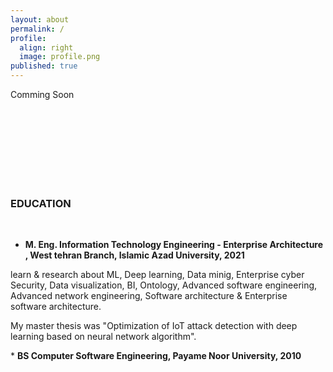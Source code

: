 ```yaml
---
layout: about
permalink: /
profile:
  align: right
  image: profile.png
published: true
---
```


Comming Soon


<!--
[Gradfolio](https://github.com/jitinnair1/gradfolio){:target="_blank"} is a responsive, dark-mode ready Jekyll theme designed keeping academia in mind. The easiest way to install the theme is to fork it using GitHub. Check the README file for [instructions](https://github.com/jitinnair1/gradfolio#installation){:target="_blank"}.
<!--
If you want to use this space to write your biography here, edit the `index.md` file. You can put a picture in, too. Rename your picture to `profile.png` and put it in the `assets/images/` folder.
<!--
The social-icons footer can be used to link profiles from GitHub, OrcID and ReasearchGate aprart form the usual Twitter, LinkedIn and Facebook. You can add your user ID in the `_config.yml` file to link your accounts.
-->


<br><br><br><br><br><br><br>

### EDUCATION
​
* <strong> M. Eng. Information Technology Engineering - Enterprise Architecture ,  West tehran Branch, Islamic Azad University, 2021 </strong>

<p>learn & research about ML, Deep learning, Data minig, Enterprise cyber Security, Data visualization, BI, Ontology, Advanced software engineering, Advanced network engineering, Software architecture & Enterprise software architecture.</p>
<p>My  master thesis was "Optimization of IoT attack detection with deep learning based on neural network 
algorithm". </p>
​
* <strong> BS Computer Software Engineering, Payame Noor University, 2010 </strong>

